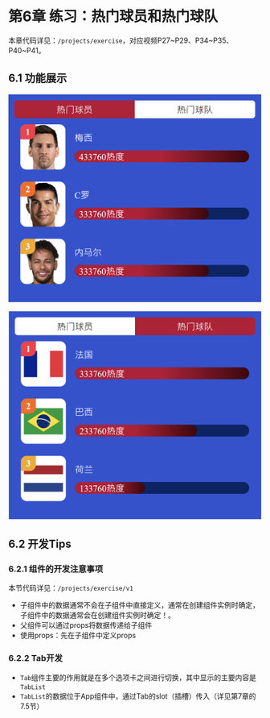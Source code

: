 # 第6章 练习：热门球员和热门球队

本章代码详见：`/projects/exercise`，对应视频P27\~P29、P34\~P35、P40\~P41。

## 6.1 功能展示

![hot-players.png](../images/exercise/hot-players.png)

![hot-teams.png](../images/exercise/hot-teams.png)

## 6.2 开发Tips

### 6.2.1 组件的开发注意事项

本节代码详见：`/projects/exercise/v1`

- 子组件中的数据通常不会在子组件中直接定义，通常在创建组件实例时确定，子组件中的数据通常会在创建组件实例时确定！。
- 父组件可以通过props将数据传递给子组件
- 使用props：先在子组件中定义props

### 6.2.2 Tab开发

- `Tab`组件主要的作用就是在多个选项卡之间进行切换，其中显示的主要内容是`TabList`
- `TabList`的数据位于App组件中，通过Tab的slot（插槽）传入（详见第7章的7.5节）

